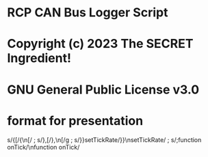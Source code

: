 # RCP CAN Bus Logger Script
# Copyright (c) 2023 The SECRET Ingredient!
# GNU General Public License v3.0

# format for presentation
s/{\[/{\n\[/ ;
s/},\[/},\n\[/g ;
s/}}setTickRate/}}\nsetTickRate/ ;
s/;function onTick/\nfunction onTick/ 

